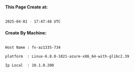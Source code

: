 
   
#### This Page Create at:

```bash

2025-04-01 - 17:47:48 UTC

```

#### Create By Machine:

```bash

Host Name : fv-az1335-734

platform  : Linux-6.8.0-1021-azure-x86_64-with-glibc2.39

Ip Local  : 10.1.0.200

```

